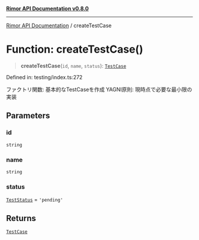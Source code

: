 [**Rimor API Documentation v0.8.0**](../README.md)

***

[Rimor API Documentation](../globals.md) / createTestCase

# Function: createTestCase()

> **createTestCase**(`id`, `name`, `status`): [`TestCase`](../interfaces/TestCase.md)

Defined in: testing/index.ts:272

ファクトリ関数: 基本的なTestCaseを作成
YAGNI原則: 現時点で必要な最小限の実装

## Parameters

### id

`string`

### name

`string`

### status

[`TestStatus`](../type-aliases/TestStatus.md) = `'pending'`

## Returns

[`TestCase`](../interfaces/TestCase.md)
